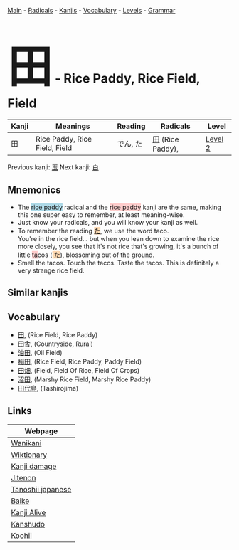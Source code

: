 <style> bigfont {font-size: 100px}</style>
[Main](../README.md) -
[Radicals](../radicals.md) -
[Kanjis](../kanjis.md) -
[Vocabulary](../vocabulary.md) -
[Levels](../levels.md) -
[Grammar](../grammar.md)
# <bigfont> 田</bigfont> - Rice Paddy, Rice Field, Field 

| Kanji | Meanings | Reading | Radicals | Level |
| --- | --- | --- | --- | --- |
| 田 | Rice Paddy, Rice Field, Field | でん, た | [田](../radicals/田.md) (Rice Paddy),  | [Level 2](../levels/wk_level2.md) |

Previous kanji: [玉](玉.md) Next kanji: [白](白.md) 

## Mnemonics
 * The <span style="background-color:#ADD8E6"> rice paddy</span> radical and the <span style="background-color:#ffcccb"> rice paddy</span> kanji are the same, making this one super easy to remember, at least meaning-wise.
* Just know your radicals, and you will know your kanji as well.
* To remember the reading <span style="background-color:#fed8b1"> [た](https://jisho.org/search/た)</span>, we use the word taco.<br />You're in the rice field... but when you lean down to examine the rice more closely, you see that it's not rice that's growing, it's a bunch of little <span style="background-color:#ffcccb"> ta</span>cos (<span style="background-color:#fed8b1"> [た](https://jisho.org/search/た)</span>), blossoming out of the ground.
* Smell the tacos. Touch the tacos. Taste the tacos. This is definitely a very strange rice field.


## Similar kanjis
 


## Vocabulary
 * [田](../vocabulary/田.md), (Rice Field, Rice Paddy)
* [田舎](../vocabulary/田.md), (Countryside, Rural)
* [油田](../vocabulary/田.md), (Oil Field)
* [稲田](../vocabulary/田.md), (Rice Field, Rice Paddy, Paddy Field)
* [田畑](../vocabulary/田.md), (Field, Field Of Rice, Field Of Crops)
* [沼田](../vocabulary/田.md), (Marshy Rice Field, Marshy Rice Paddy)
* [田代島](../vocabulary/田.md), (Tashirojima)



## Links 

| Webpage |
| --- |
| [Wanikani          ](https://www.wanikani.com/kanji/田) |
| [Wiktionary        ](https://en.wiktionary.org/wiki/田) |
| [Kanji damage      ](http://www.kanjidamage.com/kanji/search?utf8=✓&q=田) |
| [Jitenon           ](https://jitenon.com/kanji/田) |
| [Tanoshii japanese ](https://www.tanoshiijapanese.com/dictionary/kanji.cfm?k=田) |
| [Baike             ](https://baike.baidu.com/item/田) |
| [Kanji Alive       ](https://app.kanjialive.com/田) |
| [Kanshudo          ](https://www.kanshudo.com/searchmn?q=田) |
| [Koohii            ](https://kanji.koohii.com/study/kanji/田) |
